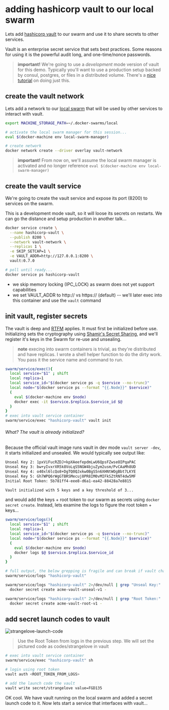 # adding hashicorp vault to our local swarm

Lets add [hashicorp vault](https://www.vaultproject.io/) to our swarm and use
it to share secrets to other services.

Vault is an enterprise secret service that sets best practices. Some reasons
for using it is the powerful audit long, and one-time/nonce passwords.

> **important!** We're going to use a _development_ mode version of vault for this demo. Typically
you'll want to use a production setup backed by consul, postgres, or files in a
distributed volume. There's a [nice tutorial](http://cloudacademy.com/blog/hashicorp-vault-how-to-secure-secrets-inside-microservices/) on doing just this.

## create the vault network

Lets add a network to our [local swarm](100-swarm-mk.md) that will be used by other services to interact with vault.

```sh
export MACHINE_STORAGE_PATH=~/.docker-swarms/local

# activate the local swarm manager for this session...
eval $(docker-machine env local-swarm-manager)

# create network
docker network create --driver overlay vault-network
```

> **important!** From now on, we'll assume the local swarm manager is activated and no longer reference `eval $(docker-machine env local-swarm-manager)`


## create the vault service

We're going to create the vault service and expose its port (8200) to services on the swarm.

This is a development mode vault, so it will loose its secrets on restarts. We can go the distance and setup production in another talk...

```sh
docker service create \
  --name hashicorp-vault \
  --publish 8200 \
  --network vault-network \
  --replicas 1 \
  -e SKIP_SETCAP=1 \
  -e VAULT_ADDR=http://127.0.0.1:8200 \
  vault:0.7.0

# poll until ready...
docker service ps hashicorp-vault
```

* we skip memory locking (IPC_LOCK) as swarm does not yet support capabilities
* we set VAULT_ADDR to http:// vs https:// (default) -- we'll later exec into this container and use the `vault` command

## init vault, register secrets

The vault is deep and [RTFM](https://www.vaultproject.io/docs/index.html) applies. It must first be initialized before use. Initializing sets the cryptography using [Shamir's Secret Sharing](https://en.wikipedia.org/wiki/Shamir's_Secret_Sharing), and we'll register it's keys in the Swarm for re-use and unsealing.

> **note** execing into swarm containers is trivial, as they're distributed and have replicas. I wrote a shell helper function to do the dirty work. You pass it the service name and command to run.

```sh
swarm/service/exec(){
  local service="$1" ; shift
  local replica=1
  local service_id="$(docker service ps -q $service --no-trunc)"
  local node="$(docker service ps --format "{{.Node}}" $service)"
  (
    eval $(docker-machine env $node)
    docker exec -it $service.$replica.$service_id $@
  )
}
# exec into vault service container
swarm/service/exec "hashicorp-vault" vault init
```

###### What? The vault is already initialized?

Because the official vault image runs vault in dev mode `vault server -dev`, it starts initialized and unsealed. We would typically see output like:

```sh
Unseal Key 2: 1pxViFucRZDJ+kpXAeefepdmLwU6QpsFZwseOIPqaPAC
Unseal Key 3: bw+yIvxrXR5k8VoLqS5NGW4bjuZym2usm/PvCAaMh8UD
Unseal Key 4: o40xl6lcQo8+DgTQ0QJxkw0BgS5n6XHNtWOgBbt7LKYE
Unseal Key 5: Gh7WPQ6rWgGTBRSMecuj8PR8IM0vMIFkSZtRNT4dw5MF
Initial Root Token: 5b781ff4-eee8-d6a1-ea42-88428a7e8815

Vault initialized with 5 keys and a key threshold of 3...
```

and would add the keys + root token to our swarm as secrets using `docker secret create`. Instead, lets examine the logs to figure the root token + keys...


```sh
swarm/service/logs(){
  local service="$1" ; shift
  local replica=1
  local service_id="$(docker service ps -q $service --no-trunc)"
  local node="$(docker service ps --format "{{.Node}}" $service)"
  (
    eval $(docker-machine env $node)
    docker logs $@ $service.$replica.$service_id
  )
}

# full output, the below grepping is fragile and can break if vault changes messaging.
swarm/service/logs "hashicorp-vault"

swarm/service/logs "hashicorp-vault" 2>/dev/null | grep "Unseal Key:" | awk '{print $NF}' | \
  docker secret create acme-vault-unseal-v1 -

swarm/service/logs "hashicorp-vault" 2>/dev/null | grep "Root Token:" | awk '{print $NF}' | \
  docker secret create acme-vault-root-v1 -
```

## add secret launch codes to vault

![strangelove-launch-code](http://3.bp.blogspot.com/-JW4UrC1einc/UvhkaJEh3BI/AAAAAAAAFaY/ABJQJaMVHmE/s1600/919111_334149953354892_868150705_o.jpg)

> Use the Root Token from logs in the previous step. We will set the pictured code as codes/strangelove in vault


```sh
# exec into vault service container
swarm/service/exec "hashicorp-vault" sh

# login using root token
vault auth <ROOT_TOKEN_FROM_LOGS>

# add the launch code the vault
vault write secret/strangelove value=FGD135
```

OK cool. We have vault running on the local swarm and added a secret launch code to it. Now lets start a service that interfaces with vault...

